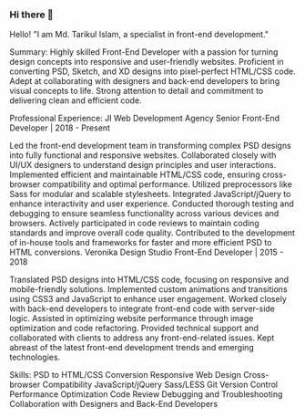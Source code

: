 ### Hi there 👋

<!--
**tarikull-islam/tarikull-islam** is a ✨ _special_ ✨ repository because its `README.md` (this file) appears on your GitHub profile.

Here are some ideas to get you started:

- 🔭 I’m currently working on ...
- 🌱 I’m currently learning ...
- 👯 I’m looking to collaborate on ...
- 🤔 I’m looking for help with ...
- 💬 Ask me about ...
- 📫 How to reach me: ...
- 😄 Pronouns: ...
- ⚡ Fun fact: ...
-->


Hello!
"I am Md. Tarikul Islam, a specialist in front-end development."

Summary:
Highly skilled Front-End Developer with a passion for turning design concepts into responsive and user-friendly websites. Proficient in converting PSD, Sketch, and XD designs into pixel-perfect HTML/CSS code. Adept at collaborating with designers and back-end developers to bring visual concepts to life. Strong attention to detail and commitment to delivering clean and efficient code.

Professional Experience:
JI Web Development Agency
Senior Front-End Developer | 2018 - Present

Led the front-end development team in transforming complex PSD designs into fully functional and responsive websites.
Collaborated closely with UI/UX designers to understand design principles and user interactions.
Implemented efficient and maintainable HTML/CSS code, ensuring cross-browser compatibility and optimal performance.
Utilized preprocessors like Sass for modular and scalable stylesheets.
Integrated JavaScript/jQuery to enhance interactivity and user experience.
Conducted thorough testing and debugging to ensure seamless functionality across various devices and browsers.
Actively participated in code reviews to maintain coding standards and improve overall code quality.
Contributed to the development of in-house tools and frameworks for faster and more efficient PSD to HTML conversions.
Veronika Design Studio
Front-End Developer | 2015 - 2018

Translated PSD designs into HTML/CSS code, focusing on responsive and mobile-friendly solutions.
Implemented custom animations and transitions using CSS3 and JavaScript to enhance user engagement.
Worked closely with back-end developers to integrate front-end code with server-side logic.
Assisted in optimizing website performance through image optimization and code refactoring.
Provided technical support and collaborated with clients to address any front-end-related issues.
Kept abreast of the latest front-end development trends and emerging technologies.


Skills:
PSD to HTML/CSS Conversion
Responsive Web Design
Cross-browser Compatibility
JavaScript/jQuery
Sass/LESS
Git Version Control
Performance Optimization
Code Review
Debugging and Troubleshooting
Collaboration with Designers and Back-End Developers
